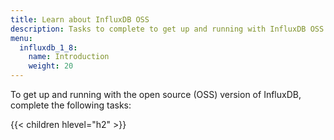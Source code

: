 ```yaml
---
title: Learn about InfluxDB OSS
description: Tasks to complete to get up and running with InfluxDB OSS.
menu:
  influxdb_1_8:
    name: Introduction
    weight: 20
---
```


To get up and running with the open source (OSS) version of InfluxDB, complete the following tasks:

{{< children hlevel="h2" >}}

